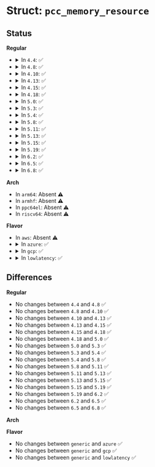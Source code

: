 # Struct: <code>pcc_memory_resource</code>

## Status
<b>Regular</b>
<ul>
<li>
<details>
<summary>In <code>4.4</code>: ✅</summary>

```c
struct pcc_memory_resource {
    u8 descriptor;
    u16 length;
    u8 space_id;
    u8 resource_usage;
    u8 type_specific;
    u64 granularity;
    u64 minimum;
    u64 maximum;
    u64 translation_offset;
    u64 address_length;
};
```
</details>
</li>
<li>
<details>
<summary>In <code>4.8</code>: ✅</summary>

```c
struct pcc_memory_resource {
    u8 descriptor;
    u16 length;
    u8 space_id;
    u8 resource_usage;
    u8 type_specific;
    u64 granularity;
    u64 minimum;
    u64 maximum;
    u64 translation_offset;
    u64 address_length;
};
```
</details>
</li>
<li>
<details>
<summary>In <code>4.10</code>: ✅</summary>

```c
struct pcc_memory_resource {
    u8 descriptor;
    u16 length;
    u8 space_id;
    u8 resource_usage;
    u8 type_specific;
    u64 granularity;
    u64 minimum;
    u64 maximum;
    u64 translation_offset;
    u64 address_length;
};
```
</details>
</li>
<li>
<details>
<summary>In <code>4.13</code>: ✅</summary>

```c
struct pcc_memory_resource {
    u8 descriptor;
    u16 length;
    u8 space_id;
    u8 resource_usage;
    u8 type_specific;
    u64 granularity;
    u64 minimum;
    u64 maximum;
    u64 translation_offset;
    u64 address_length;
};
```
</details>
</li>
<li>
<details>
<summary>In <code>4.15</code>: ✅</summary>

```c
struct pcc_memory_resource {
    u8 descriptor;
    u16 length;
    u8 space_id;
    u8 resource_usage;
    u8 type_specific;
    u64 granularity;
    u64 minimum;
    u64 maximum;
    u64 translation_offset;
    u64 address_length;
};
```
</details>
</li>
<li>
<details>
<summary>In <code>4.18</code>: ✅</summary>

```c
struct pcc_memory_resource {
    u8 descriptor;
    u16 length;
    u8 space_id;
    u8 resource_usage;
    u8 type_specific;
    u64 granularity;
    u64 minimum;
    u64 maximum;
    u64 translation_offset;
    u64 address_length;
};
```
</details>
</li>
<li>
<details>
<summary>In <code>5.0</code>: ✅</summary>

```c
struct pcc_memory_resource {
    u8 descriptor;
    u16 length;
    u8 space_id;
    u8 resource_usage;
    u8 type_specific;
    u64 granularity;
    u64 minimum;
    u64 maximum;
    u64 translation_offset;
    u64 address_length;
};
```
</details>
</li>
<li>
<details>
<summary>In <code>5.3</code>: ✅</summary>

```c
struct pcc_memory_resource {
    u8 descriptor;
    u16 length;
    u8 space_id;
    u8 resource_usage;
    u8 type_specific;
    u64 granularity;
    u64 minimum;
    u64 maximum;
    u64 translation_offset;
    u64 address_length;
};
```
</details>
</li>
<li>
<details>
<summary>In <code>5.4</code>: ✅</summary>

```c
struct pcc_memory_resource {
    u8 descriptor;
    u16 length;
    u8 space_id;
    u8 resource_usage;
    u8 type_specific;
    u64 granularity;
    u64 minimum;
    u64 maximum;
    u64 translation_offset;
    u64 address_length;
};
```
</details>
</li>
<li>
<details>
<summary>In <code>5.8</code>: ✅</summary>

```c
struct pcc_memory_resource {
    u8 descriptor;
    u16 length;
    u8 space_id;
    u8 resource_usage;
    u8 type_specific;
    u64 granularity;
    u64 minimum;
    u64 maximum;
    u64 translation_offset;
    u64 address_length;
};
```
</details>
</li>
<li>
<details>
<summary>In <code>5.11</code>: ✅</summary>

```c
struct pcc_memory_resource {
    u8 descriptor;
    u16 length;
    u8 space_id;
    u8 resource_usage;
    u8 type_specific;
    u64 granularity;
    u64 minimum;
    u64 maximum;
    u64 translation_offset;
    u64 address_length;
};
```
</details>
</li>
<li>
<details>
<summary>In <code>5.13</code>: ✅</summary>

```c
struct pcc_memory_resource {
    u8 descriptor;
    u16 length;
    u8 space_id;
    u8 resource_usage;
    u8 type_specific;
    u64 granularity;
    u64 minimum;
    u64 maximum;
    u64 translation_offset;
    u64 address_length;
};
```
</details>
</li>
<li>
<details>
<summary>In <code>5.15</code>: ✅</summary>

```c
struct pcc_memory_resource {
    u8 descriptor;
    u16 length;
    u8 space_id;
    u8 resource_usage;
    u8 type_specific;
    u64 granularity;
    u64 minimum;
    u64 maximum;
    u64 translation_offset;
    u64 address_length;
};
```
</details>
</li>
<li>
<details>
<summary>In <code>5.19</code>: ✅</summary>

```c
struct pcc_memory_resource {
    u8 descriptor;
    u16 length;
    u8 space_id;
    u8 resource_usage;
    u8 type_specific;
    u64 granularity;
    u64 minimum;
    u64 maximum;
    u64 translation_offset;
    u64 address_length;
};
```
</details>
</li>
<li>
<details>
<summary>In <code>6.2</code>: ✅</summary>

```c
struct pcc_memory_resource {
    u8 descriptor;
    u16 length;
    u8 space_id;
    u8 resource_usage;
    u8 type_specific;
    u64 granularity;
    u64 minimum;
    u64 maximum;
    u64 translation_offset;
    u64 address_length;
};
```
</details>
</li>
<li>
<details>
<summary>In <code>6.5</code>: ✅</summary>

```c
struct pcc_memory_resource {
    u8 descriptor;
    u16 length;
    u8 space_id;
    u8 resource_usage;
    u8 type_specific;
    u64 granularity;
    u64 minimum;
    u64 maximum;
    u64 translation_offset;
    u64 address_length;
};
```
</details>
</li>
<li>
<details>
<summary>In <code>6.8</code>: ✅</summary>

```c
struct pcc_memory_resource {
    u8 descriptor;
    u16 length;
    u8 space_id;
    u8 resource_usage;
    u8 type_specific;
    u64 granularity;
    u64 minimum;
    u64 maximum;
    u64 translation_offset;
    u64 address_length;
};
```
</details>
</li>
</ul>
<b>Arch</b>
<ul>
<li>
In <code>arm64</code>: Absent ⚠️
</li>
<li>
In <code>armhf</code>: Absent ⚠️
</li>
<li>
In <code>ppc64el</code>: Absent ⚠️
</li>
<li>
In <code>riscv64</code>: Absent ⚠️
</li>
</ul>
<b>Flavor</b>
<ul>
<li>
In <code>aws</code>: Absent ⚠️
</li>
<li>
<details>
<summary>In <code>azure</code>: ✅</summary>

```c
struct pcc_memory_resource {
    u8 descriptor;
    u16 length;
    u8 space_id;
    u8 resource_usage;
    u8 type_specific;
    u64 granularity;
    u64 minimum;
    u64 maximum;
    u64 translation_offset;
    u64 address_length;
};
```
</details>
</li>
<li>
<details>
<summary>In <code>gcp</code>: ✅</summary>

```c
struct pcc_memory_resource {
    u8 descriptor;
    u16 length;
    u8 space_id;
    u8 resource_usage;
    u8 type_specific;
    u64 granularity;
    u64 minimum;
    u64 maximum;
    u64 translation_offset;
    u64 address_length;
};
```
</details>
</li>
<li>
<details>
<summary>In <code>lowlatency</code>: ✅</summary>

```c
struct pcc_memory_resource {
    u8 descriptor;
    u16 length;
    u8 space_id;
    u8 resource_usage;
    u8 type_specific;
    u64 granularity;
    u64 minimum;
    u64 maximum;
    u64 translation_offset;
    u64 address_length;
};
```
</details>
</li>
</ul>

## Differences
<b>Regular</b>
<ul>
<li>
No changes between <code>4.4</code> and <code>4.8</code> ✅
</li>
<li>
No changes between <code>4.8</code> and <code>4.10</code> ✅
</li>
<li>
No changes between <code>4.10</code> and <code>4.13</code> ✅
</li>
<li>
No changes between <code>4.13</code> and <code>4.15</code> ✅
</li>
<li>
No changes between <code>4.15</code> and <code>4.18</code> ✅
</li>
<li>
No changes between <code>4.18</code> and <code>5.0</code> ✅
</li>
<li>
No changes between <code>5.0</code> and <code>5.3</code> ✅
</li>
<li>
No changes between <code>5.3</code> and <code>5.4</code> ✅
</li>
<li>
No changes between <code>5.4</code> and <code>5.8</code> ✅
</li>
<li>
No changes between <code>5.8</code> and <code>5.11</code> ✅
</li>
<li>
No changes between <code>5.11</code> and <code>5.13</code> ✅
</li>
<li>
No changes between <code>5.13</code> and <code>5.15</code> ✅
</li>
<li>
No changes between <code>5.15</code> and <code>5.19</code> ✅
</li>
<li>
No changes between <code>5.19</code> and <code>6.2</code> ✅
</li>
<li>
No changes between <code>6.2</code> and <code>6.5</code> ✅
</li>
<li>
No changes between <code>6.5</code> and <code>6.8</code> ✅
</li>
</ul>
<b>Arch</b>
<ul>
</ul>
<b>Flavor</b>
<ul>
<li>
No changes between <code>generic</code> and <code>azure</code> ✅
</li>
<li>
No changes between <code>generic</code> and <code>gcp</code> ✅
</li>
<li>
No changes between <code>generic</code> and <code>lowlatency</code> ✅
</li>
</ul>
